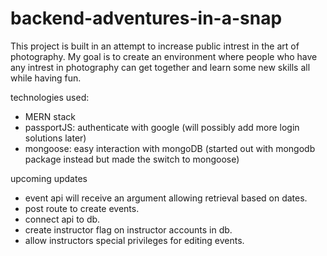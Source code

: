 # backend-adventures-in-a-snap

This project is built in an attempt to increase public intrest in the art of photography.
My goal is to create an environment where people who have any intrest in photography can
get together and learn some new skills all while having fun.

technologies used:
- MERN stack
- passportJS: authenticate with google (will possibly add more login solutions later)
- mongoose: easy interaction with mongoDB (started out with mongodb package instead but made the switch to mongoose)

upcoming updates

- event api will receive an argument allowing retrieval based on dates.
- post route to create events.
- connect api to db.
- create instructor flag on instructor accounts in db.
- allow instructors special privileges for editing events.
